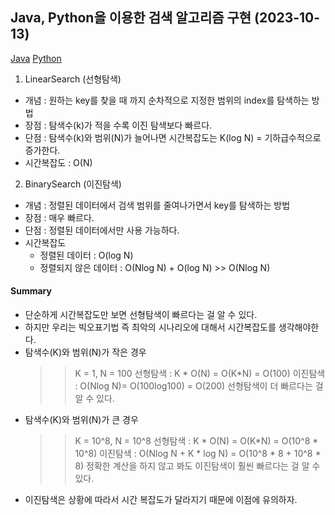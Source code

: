 ## Java, Python을 이용한 검색 알고리즘 구현 (2023-10-13)
[Java](Java/) [Python](Python/)

1. LinearSearch (선형탐색)
- 개념 : 원하는 key를 찾을 때 까지 순차적으로 지정한 범위의 index를 탐색하는 방법
- 장점 : 탐색수(k)가 적을 수록 이진 탐색보다 빠르다.
- 단점 : 탐색수(k)와 범위(N)가 늘어나면 시간복잡도는 K(log N) = 기하급수적으로 증가한다.  
- 시간복잡도 : O(N)

2. BinarySearch (이진탐색)
- 개념 : 정렬된 데이터에서 검색 범위를 줄여나가면서 key를 탐색하는 방법
- 장점 : 매우 빠르다.
- 단점 : 정렬된 데이터에서만 사용 가능하다.
- 시간복잡도
    - 정렬된 데이터 : O(log N)
    - 정렬되지 않은 데이터 : O(Nlog N) + O(log N) >> O(Nlog N)

#### Summary
- 단순하게 시간복잡도만 보면 선형탐색이 빠르다는 걸 알 수 있다.
- 하지만 우리는 빅오표기법 즉 최악의 시나리오에 대해서 시간복잡도를 생각해야한다.
- 탐색수(K)와 범위(N)가 작은 경우
    >> K = 1, N = 100
    >> 선형탐색 : K * O(N) = O(K*N) = O(100)
    >> 이진탐색 : O(Nlog N)= O(100log100) = O(200)
    >> 선형탐색이 더 빠르다는 걸 알 수 있다.
- 탐색수(K)와 범위(N)가 큰 경우
    >> K = 10^8, N = 10^8
    >> 선형탐색 : K * O(N) = O(K*N) = O(10^8 * 10^8)
    >> 이진탐색 : O(Nlog N + K * log N) = O(10^8 * 8 + 10^8 * 8)
    >> 정확한 계산을 하지 않고 봐도 이진탐색이 훨씬 빠르다는 걸 알 수 있다.
- 이진탐색은 상황에 따라서 시간 복잡도가 달라지기 때문에 이점에 유의하자.

